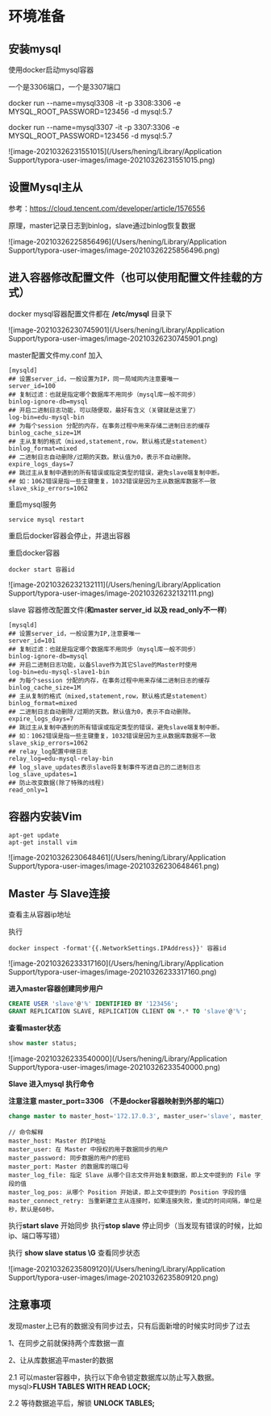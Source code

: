 # 环境准备

## 安装mysql

使用docker启动mysql容器

一个是3306端口，一个是3307端口

docker run --name=mysql3308 -it -p 3308:3306 -e MYSQL_ROOT_PASSWORD=123456 -d mysql:5.7

docker run --name=mysql3307 -it -p 3307:3306 -e MYSQL_ROOT_PASSWORD=123456 -d mysql:5.7

![image-20210326231551015](/Users/hening/Library/Application Support/typora-user-images/image-20210326231551015.png)

## 设置Mysql主从

参考：https://cloud.tencent.com/developer/article/1576556

原理，master记录日志到binlog，slave通过binlog恢复数据

![image-20210326225856496](/Users/hening/Library/Application Support/typora-user-images/image-20210326225856496.png)

## 进入容器修改配置文件（也可以使用配置文件挂载的方式）

docker mysql容器配置文件都在 **/etc/mysql** 目录下

![image-20210326230745901](/Users/hening/Library/Application Support/typora-user-images/image-20210326230745901.png)



master配置文件my.conf 加入

```shell
[mysqld]
## 设置server_id，一般设置为IP，同一局域网内注意要唯一
server_id=100  
## 复制过滤：也就是指定哪个数据库不用同步（mysql库一般不同步）
binlog-ignore-db=mysql  
## 开启二进制日志功能，可以随便取，最好有含义（关键就是这里了）
log-bin=edu-mysql-bin  
## 为每个session 分配的内存，在事务过程中用来存储二进制日志的缓存
binlog_cache_size=1M  
## 主从复制的格式（mixed,statement,row，默认格式是statement）
binlog_format=mixed  
## 二进制日志自动删除/过期的天数。默认值为0，表示不自动删除。
expire_logs_days=7  
## 跳过主从复制中遇到的所有错误或指定类型的错误，避免slave端复制中断。
## 如：1062错误是指一些主键重复，1032错误是因为主从数据库数据不一致
slave_skip_errors=1062
```

重启mysql服务

```shell
service mysql restart
```

重启后docker容器会停止，并退出容器

重启docker容器

```shell
docker start 容器id
```

![image-20210326232132111](/Users/hening/Library/Application Support/typora-user-images/image-20210326232132111.png)

slave 容器修改配置文件(**和master server_id 以及 read_only不一样**)

```shell
[mysqld]
## 设置server_id，一般设置为IP,注意要唯一
server_id=101  
## 复制过滤：也就是指定哪个数据库不用同步（mysql库一般不同步）
binlog-ignore-db=mysql  
## 开启二进制日志功能，以备Slave作为其它Slave的Master时使用
log-bin=edu-mysql-slave1-bin  
## 为每个session 分配的内存，在事务过程中用来存储二进制日志的缓存
binlog_cache_size=1M  
## 主从复制的格式（mixed,statement,row，默认格式是statement）
binlog_format=mixed  
## 二进制日志自动删除/过期的天数。默认值为0，表示不自动删除。
expire_logs_days=7  
## 跳过主从复制中遇到的所有错误或指定类型的错误，避免slave端复制中断。
## 如：1062错误是指一些主键重复，1032错误是因为主从数据库数据不一致
slave_skip_errors=1062  
## relay_log配置中继日志
relay_log=edu-mysql-relay-bin  
## log_slave_updates表示slave将复制事件写进自己的二进制日志
log_slave_updates=1  
## 防止改变数据(除了特殊的线程)
read_only=1  
```



## 容器内安装Vim

```shell
apt-get update
apt-get install vim
```

![image-20210326230648461](/Users/hening/Library/Application Support/typora-user-images/image-20210326230648461.png)



## Master 与 Slave连接

查看主从容器ip地址

执行 

```shell
docker inspect -format'{{.NetworkSettings.IPAddress}}' 容器id
```

![image-20210326233317160](/Users/hening/Library/Application Support/typora-user-images/image-20210326233317160.png)

**进入master容器创建同步用户**

```sql
CREATE USER 'slave'@'%' IDENTIFIED BY '123456';
GRANT REPLICATION SLAVE, REPLICATION CLIENT ON *.* TO 'slave'@'%'; 
```

**查看master状态**

```sql
show master status;
```

![image-20210326233540000](/Users/hening/Library/Application Support/typora-user-images/image-20210326233540000.png)

**Slave 进入mysql 执行命令**

**注意注意   master_port=3306 （不是docker容器映射到外部的端口）**

```sql
change master to master_host='172.17.0.3', master_user='slave', master_password='123456', master_port=3306, master_log_file='edu-mysql-bin.000001', master_log_pos=1182, master_connect_retry=30;  
```

```undefined
// 命令解释
master_host: Master 的IP地址
master_user: 在 Master 中授权的用于数据同步的用户
master_password: 同步数据的用户的密码
master_port: Master 的数据库的端口号
master_log_file: 指定 Slave 从哪个日志文件开始复制数据，即上文中提到的 File 字段的值
master_log_pos: 从哪个 Position 开始读，即上文中提到的 Position 字段的值
master_connect_retry: 当重新建立主从连接时，如果连接失败，重试的时间间隔，单位是秒，默认是60秒。
```

执行**start slave** 开始同步 执行**stop slave** 停止同步（当发现有错误的时候，比如ip、端口等写错）

执行 **show slave status \G** 查看同步状态

![image-20210326235809120](/Users/hening/Library/Application Support/typora-user-images/image-20210326235809120.png)



## 注意事项

发现master上已有的数据没有同步过去，只有后面新增的时候实时同步了过去

1、在同步之前就保持两个库数据一直

2、让从库数据追平master的数据

   2.1  可以master容器中，执行以下命令锁定数据库以防止写入数据。mysql>**FLUSH TABLES WITH READ LOCK;**

   2.2  等待数据追平后，解锁 **UNLOCK TABLES;**




